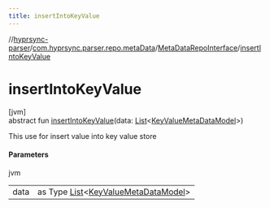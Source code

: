 ```yaml
---
title: insertIntoKeyValue
---
```

//[hyprsync-parser](../../../index.html)/[com.hyprsync.parser.repo.metaData](../index.html)/[MetaDataRepoInterface](index.html)/[insertIntoKeyValue](insert-into-key-value.html)



# insertIntoKeyValue



[jvm]\
abstract fun [insertIntoKeyValue](insert-into-key-value.html)(data: [List](https://kotlinlang.org/api/core/kotlin-stdlib/kotlin.collections/-list/index.html)&lt;[KeyValueMetaDataModel](../../com.hyprsync.parser.models/-key-value-meta-data-model/index.html)&gt;)



This use for insert value into key value store



#### Parameters


jvm

| | |
|---|---|
| data | as Type [List](https://kotlinlang.org/api/core/kotlin-stdlib/kotlin.collections/-list/index.html)<[KeyValueMetaDataModel](../../com.hyprsync.parser.models/-key-value-meta-data-model/index.html)> |



